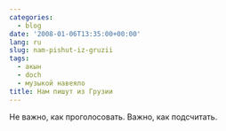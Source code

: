 ```yaml
---
categories:
  - blog
date: '2008-01-06T13:35:00+00:00'
lang: ru
slug: nam-pishut-iz-gruzii
tags:
  - акын
  - doch
  - музыкой навеяло
title: Нам пишут из Грузии
---
```




Не важно, как проголосовать. Важно, как подсчитать.